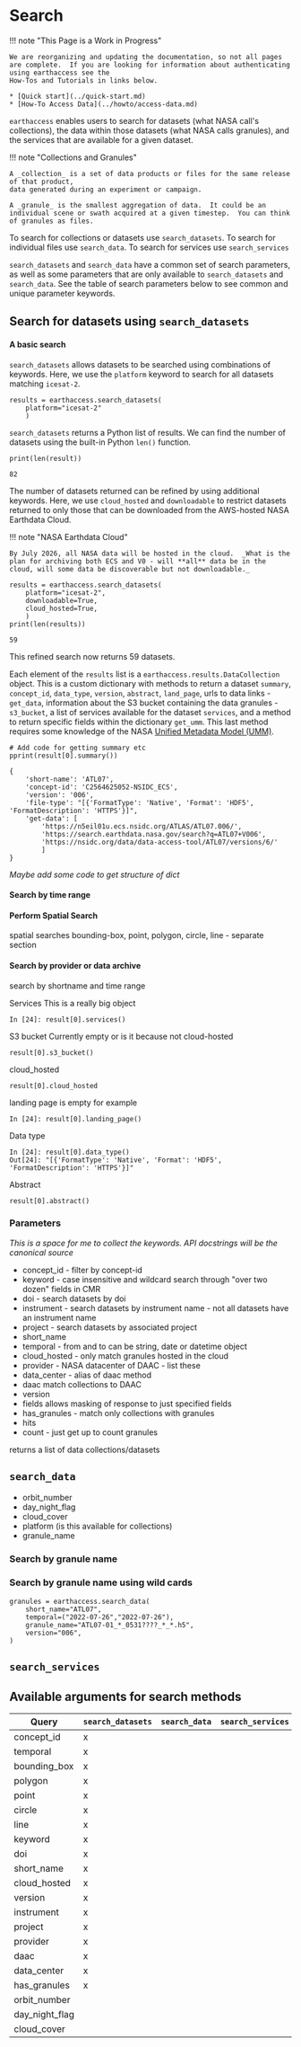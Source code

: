 # Search

!!! note "This Page is a Work in Progress"

    We are reorganizing and updating the documentation, so not all pages are complete.  If you are looking for information about authenticating using earthaccess see the
    How-Tos and Tutorials in links below.

    * [Quick start](../quick-start.md)
    * [How-To Access Data](../howto/access-data.md)

`earthaccess` enables users to search for datasets (what NASA call's collections), the data within those datasets (what NASA calls granules), and the services that are available for a given dataset.

!!! note "Collections and Granules"

    A _collection_ is a set of data products or files for the same release of that product,
    data generated during an experiment or campaign.

    A _granule_ is the smallest aggregation of data.  It could be an individual scene or swath acquired at a given timestep.  You can think of granules as files.

To search for collections or datasets use `search_datasets`.  To search for individual files use `search_data`.  To search for services use `search_services`

`search_datasets` and `search_data` have a common set of search parameters, as well as some parameters that are only available to `search_datasets` and `search_data`.  See the table of search parameters below to see common and unique parameter keywords.


## Search for datasets using `search_datasets`

#### A basic search

`search_datasets` allows datasets to be searched using combinations of keywords.  Here, we use the `platform` keyword to search for all datasets matching `icesat-2`.

```
results = earthaccess.search_datasets(
    platform="icesat-2"
    )
```

`search_datasets` returns a Python list of results.  We can find the number of datasets using the built-in Python `len()` function.

```
print(len(result))
```
```
82
```

The number of datasets returned can be refined by using additional keywords.  Here, we use `cloud_hosted` and `downloadable` to restrict datasets returned to only those that can be downloaded from the AWS-hosted NASA Earthdata Cloud.

!!! note "NASA Earthdata Cloud"

    By July 2026, all NASA data will be hosted in the cloud.  _What is the plan for archiving both ECS and V0 - will **all** data be in the cloud, will some data be discoverable but not downloadable._

```
results = earthaccess.search_datasets(
    platform="icesat-2",
    downloadable=True,
    cloud_hosted=True,
    )
print(len(results))
```
```
59
```

This refined search now returns 59 datasets.

Each element of the `results` list is a `earthaccess.results.DataCollection` object.  This is a custom dictionary with methods to return a dataset `summary`, `concept_id`, `data_type`, `version`, `abstract`, `land_page`, urls to data links - `get_data`, information about the S3 bucket containing the data granules - `s3_bucket`, a list of services available for the dataset `services`, and a method to return specific fields within the dictionary `get_umm`.  This last method requires some knowledge of the NASA [Unified Metadata Model (UMM)](https://www.earthdata.nasa.gov/about/esdis/eosdis/cmr/umm).

```
# Add code for getting summary etc
pprint(result[0].summary())
```
```
{
    'short-name': 'ATL07',
    'concept-id': 'C2564625052-NSIDC_ECS',
    'version': '006',
    'file-type': "[{'FormatType': 'Native', 'Format': 'HDF5', 'FormatDescription': 'HTTPS'}]",
    'get-data': [
        'https://n5eil01u.ecs.nsidc.org/ATLAS/ATL07.006/',
        'https://search.earthdata.nasa.gov/search?q=ATL07+V006',
        'https://nsidc.org/data/data-access-tool/ATL07/versions/6/'
        ]
}
```

_Maybe add some code to get structure of dict_

#### Search by time range


#### Perform Spatial Search
spatial searches bounding-box, point, polygon, circle, line - separate section

#### Search by provider or data archive



search by shortname and time range




Services
This is a really big object
```
In [24]: result[0].services()
```

S3 bucket
Currently empty or is it because not cloud-hosted
```
result[0].s3_bucket()
```

cloud_hosted
```
result[0].cloud_hosted
```

landing page is empty for example
```
In [24]: result[0].landing_page()
```

Data type
```
In [24]: result[0].data_type()
Out[24]: "[{'FormatType': 'Native', 'Format': 'HDF5', 'FormatDescription': 'HTTPS'}]"
```

Abstract
```
result[0].abstract()
```

### Parameters

_This is a space for me to collect the keywords.  API docstrings will be the canonical source_

- concept_id - filter by concept-id
- keyword - case insensitive and wildcard search through "over two dozen" fields in CMR
- doi - search datasets by doi
- instrument - search datasets by instrument name - not all datasets have an instrument name
- project - search datasets by associated project
- short_name
- temporal - from and to can be string, date or datetime object
- cloud_hosted - only match granules hosted in the cloud
- provider - NASA datacenter of DAAC - list these
- data_center - alias of daac method
- daac match collections to DAAC
- version
- fields allows masking of response to just specified fields
- has_granules - match only collections with granules
- hits
- count - just get up to count granules

returns a list of data collections/datasets

## `search_data`

- orbit_number
- day_night_flag
- cloud_cover
- platform (is this available for collections)
- granule_name

### Search by granule name


### Search by granule name using wild cards

```
granules = earthaccess.search_data(
    short_name="ATL07",
    temporal=("2022-07-26","2022-07-26"),
    granule_name="ATL07-01_*_0531????_*_*.h5",
    version="006",
)
```

## `search_services`

## Available arguments for search methods

| Query | `search_datasets` | `search_data` | `search_services` |
|-------|-------------------|---------------|-------------------|
| concept_id | x | | |
| temporal | x | | |
| bounding_box | x | | |
| polygon | x | | |
| point | x | | |
| circle | x | | |
| line | x | | |
| keyword | x | | |
| doi | x | | |
| short_name | x | | |
| cloud_hosted | x | | |
| version | x | | |
| instrument | x | | |
| project | x | | |
| provider | x | | |
| daac | x | | |
| data_center | x | | |
| has_granules | x | | |
| orbit_number | | | |
| day_night_flag | | | |
| cloud_cover | | | |
